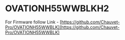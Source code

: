 # OVATIONH55WWBLKH2

For Firmware follow Link - [https://github.com/Chauvet-Pro/OVATIONH55WWBLK](https://github.com/Chauvet-Pro/OVATIONH55WWBLK)
